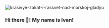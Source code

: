 ![krasivye-zakat-i-rassvet-nad-morskoj-gladyu](https://user-images.githubusercontent.com/75698396/142398543-c424c7ec-60dc-4f96-86e4-1bfa6780af7e.jpg)






### Hi there 👋! My name is Ivan!

<!--
**guryanov-junior/guryanov-junior** is a ✨ _special_ ✨ repository because its `README.md` (this file) appears on your GitHub profile.

Here are some ideas to get you started:


- 🌱 I’m currently learning JavaScript!


